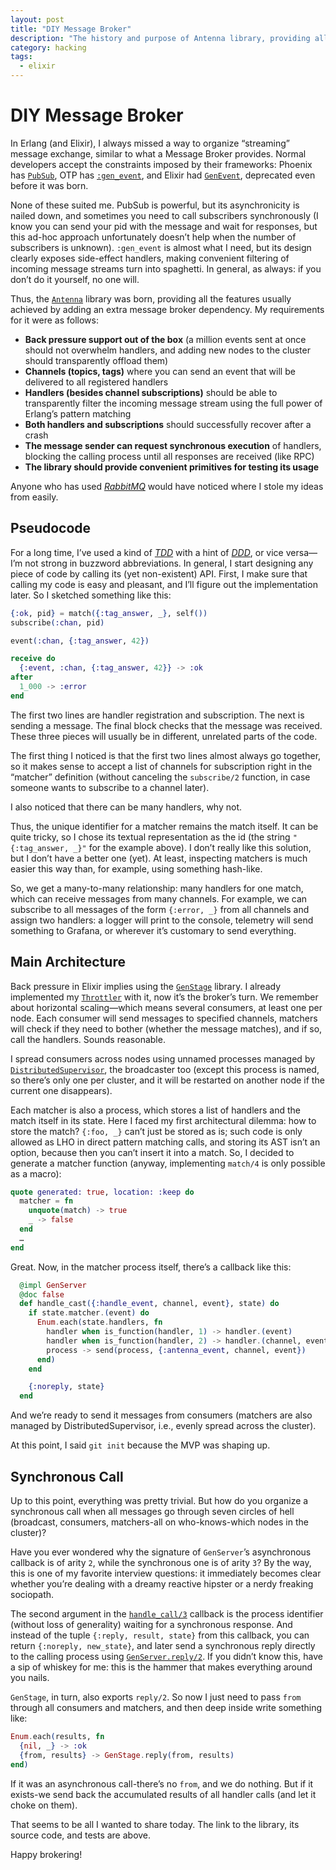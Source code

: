 ```yaml
---
layout: post
title: "DIY Message Broker"
description: "The history and purpose of Antenna library, providing all the features usually achieved by adding an extra message broker dependency."
category: hacking
tags:
  - elixir
---
```


# DIY Message Broker

In Erlang (and Elixir), I always missed a way to organize “streaming” message exchange, similar to what a Message Broker provides. Normal developers accept the constraints imposed by their frameworks: Phoenix has [`PubSub`](https://hexdocs.pm/phoenix_pubsub/Phoenix.PubSub.html), OTP has [`:gen_event`](https://www.erlang.org/doc/apps/stdlib/gen_event.html), and Elixir had [`GenEvent`](https://hexdocs.pm/elixir/GenEvent.html), deprecated even before it was born.

None of these suited me. PubSub is powerful, but its asynchronicity is nailed down, and sometimes you need to call subscribers synchronously (I know you can send your pid with the message and wait for responses, but this ad-hoc approach unfortunately doesn’t help when the number of subscribers is unknown). `:gen_event` is almost what I need, but its design clearly exposes side-effect handlers, making convenient filtering of incoming message streams turn into spaghetti. In general, as always: if you don’t do it yourself, no one will.

Thus, the [`Antenna`](https://hexdocs.pm/antenna/) library was born, providing all the features usually achieved by adding an extra message broker dependency. My requirements for it were as follows:

- **Back pressure support out of the box** (a million events sent at once should not overwhelm handlers, and adding new nodes to the cluster should transparently offload them)
- **Channels (topics, tags)** where you can send an event that will be delivered to all registered handlers
- **Handlers (besides channel subscriptions)** should be able to transparently filter the incoming message stream using the full power of Erlang’s pattern matching
- **Both handlers and subscriptions** should successfully recover after a crash
- **The message sender can request synchronous execution** of handlers, blocking the calling process until all responses are received (like RPC)
- **The library should provide convenient primitives for testing its usage**

Anyone who has used [_RabbitMQ_](https://www.rabbitmq.com/tutorials) would have noticed where I stole my ideas from easily.

## Pseudocode

For a long time, I’ve used a kind of [_TDD_](https://en.wikipedia.org/wiki/Test-driven_development) with a hint of [_DDD_](https://en.wikipedia.org/wiki/Domain-driven_design), or vice versa—I’m not strong in buzzword abbreviations. In general, I start designing any piece of code by calling its (yet non-existent) API. First, I make sure that calling my code is easy and pleasant, and I’ll figure out the implementation later. So I sketched something like this:

```elixir
{:ok, pid} = match({:tag_answer, _}, self())
subscribe(:chan, pid)

event(:chan, {:tag_answer, 42})

receive do
  {:event, :chan, {:tag_answer, 42}} -> :ok
after
  1_000 -> :error
end
```


The first two lines are handler registration and subscription. The next is sending a message. The final block checks that the message was received. These three pieces will usually be in different, unrelated parts of the code.

The first thing I noticed is that the first two lines almost always go together, so it makes sense to accept a list of channels for subscription right in the “matcher” definition (without canceling the `subscribe/2` function, in case someone wants to subscribe to a channel later).

I also noticed that there can be many handlers, why not.

Thus, the unique identifier for a matcher remains the match itself. It can be quite tricky, so I chose its textual representation as the id (the string `"{:tag_answer, _}"` for the example above). I don’t really like this solution, but I don’t have a better one (yet). At least, inspecting matchers is much easier this way than, for example, using something hash-like.

So, we get a many-to-many relationship: many handlers for one match, which can receive messages from many channels. For example, we can subscribe to all messages of the form `{:error, _}` from all channels and assign two handlers: a logger will print to the console, telemetry will send something to Grafana, or wherever it’s customary to send everything.

## Main Architecture

Back pressure in Elixir implies using the [`GenStage`](https://hexdocs.pm/gen_stage) library. I already implemented my [`Throttler`](https://hexdocs.pm/finitomata/Finitomata.Throttler.html) with it, now it’s the broker’s turn. We remember about horizontal scaling—which means several consumers, at least one per node. Each consumer will send messages to specified channels, matchers will check if they need to bother (whether the message matches), and if so, call the handlers. Sounds reasonable.

I spread consumers across nodes using unnamed processes managed by [`DistributedSupervisor`](https://hexdocs.pm/distributed_supervisor/DistributedSupervisor.html), the broadcaster too (except this process is named, so there’s only one per cluster, and it will be restarted on another node if the current one disappears).

Each matcher is also a process, which stores a list of handlers and the match itself in its state. Here I faced my first architectural dilemma: how to store the match? `{:foo, _}` can’t just be stored as is; such code is only allowed as LHO in direct pattern matching calls, and storing its AST isn’t an option, because then you can’t insert it into a match. So, I decided to generate a matcher function (anyway, implementing `match/4` is only possible as a macro):

```elixir
quote generated: true, location: :keep do
  matcher = fn
    unquote(match) -> true
    _ -> false
  end
  …
end
```

Great. Now, in the matcher process itself, there’s a callback like this:

```elixir
  @impl GenServer
  @doc false
  def handle_cast({:handle_event, channel, event}, state) do
    if state.matcher.(event) do
      Enum.each(state.handlers, fn
        handler when is_function(handler, 1) -> handler.(event)
        handler when is_function(handler, 2) -> handler.(channel, event)
        process -> send(process, {:antenna_event, channel, event})
      end)
    end

    {:noreply, state}
  end
```

And we’re ready to send it messages from consumers (matchers are also managed by DistributedSupervisor, i.e., evenly spread across the cluster).

At this point, I said `git init` because the MVP was shaping up.

## Synchronous Call

Up to this point, everything was pretty trivial. But how do you organize a synchronous call when all messages go through seven circles of hell (broadcast, consumers, matchers-all on who-knows-which nodes in the cluster)?

Have you ever wondered why the signature of `GenServer`’s asynchronous callback is of arity `2`, while the synchronous one is of arity `3`? By the way, this is one of my favorite interview questions: it immediately becomes clear whether you’re dealing with a dreamy reactive hipster or a nerdy freaking sociopath.

The second argument in the [`handle_call/3`](https://hexdocs.pm/elixir/GenServer.html#c:handle_call/3) callback is the process identifier (without loss of generality) waiting for a synchronous response. And instead of the tuple `{:reply, result, state}` from this callback, you can return `{:noreply, new_state}`, and later send a synchronous reply directly to the calling process using [`GenServer.reply/2`](https://hexdocs.pm/elixir/GenServer.html#reply/2). If you didn’t know this, have a sip of whiskey for me: this is the hammer that makes everything around you nails.

`GenStage`, in turn, also exports `reply/2`. So now I just need to pass `from` through all consumers and matchers, and then deep inside write something like:

```elixir
Enum.each(results, fn
  {nil, _} -> :ok
  {from, results} -> GenStage.reply(from, results)
end)
```

If it was an asynchronous call-there’s no `from`, and we do nothing. But if it exists-we send back the accumulated results of all handler calls (and let it choke on them).

That seems to be all I wanted to share today. The link to the library, its source code, and tests are above.

Happy brokering!


